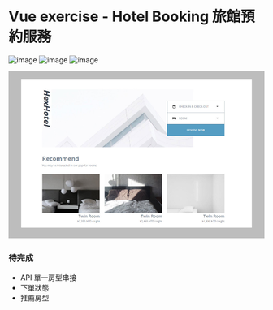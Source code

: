 # Vue exercise - Hotel Booking 旅館預約服務

![image](https://img.shields.io/badge/JavaScript-exercise-F0DB4F.svg) ![image](https://img.shields.io/badge/Vue-exercise-41B883.svg) ![image](https://img.shields.io/badge/SCSS-exercise-CD6799.svg)

![images](https://github.com/jedchang/Hotel-Booking/blob/master/preview.jpg)

### 待完成

- API 單一房型串接
- 下單狀態
- 推薦房型
